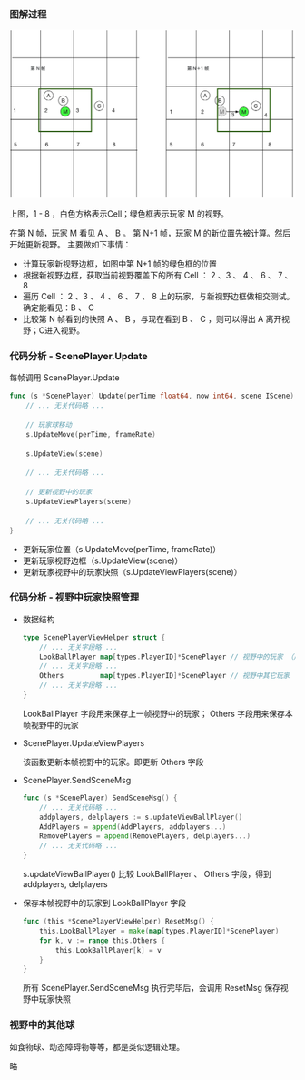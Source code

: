 ### 图解过程

![图](assets/e.jpg)

上图，1 - 8 ，白色方格表示Cell；绿色框表示玩家 M 的视野。

在第 N 帧，玩家 M 看见 A 、 B 。
第 N+1 帧，玩家 M 的新位置先被计算。然后开始更新视野。
主要做如下事情：

- 计算玩家新视野边框，如图中第 N+1 帧的绿色框的位置
- 根据新视野边框，获取当前视野覆盖下的所有 Cell ： 2 、3 、 4 、 6 、 7 、 8
- 遍历 Cell ： 2 、3 、 4 、 6 、 7 、 8 上的玩家，与新视野边框做相交测试。确定能看见：B 、 C
- 比较第 N 帧看到的快照 A 、 B ，与现在看到 B 、 C ，则可以得出 A 离开视野；C进入视野。


### 代码分析 - ScenePlayer.Update

每帧调用 ScenePlayer.Update

```go
func (s *ScenePlayer) Update(perTime float64, now int64, scene IScene) {
	// ... 无关代码略 ...

	// 玩家球移动
	s.UpdateMove(perTime, frameRate)

	s.UpdateView(scene)

	// ... 无关代码略 ...

	// 更新视野中的玩家
	s.UpdateViewPlayers(scene)

	// ... 无关代码略 ...
}
```

- 更新玩家位置（s.UpdateMove(perTime, frameRate)）
- 更新玩家视野边框（s.UpdateView(scene)）
- 更新玩家视野中的玩家快照（s.UpdateViewPlayers(scene)）


### 代码分析 - 视野中玩家快照管理

- 数据结构

	```go
	type ScenePlayerViewHelper struct {
		// ... 无关字段略 ...
		LookBallPlayer map[types.PlayerID]*ScenePlayer // 视野中的玩家 （用于sendSceneMsg）
		// ... 无关字段略 ...
		Others         map[types.PlayerID]*ScenePlayer // 视野中其它玩家
		// ... 无关字段略 ...
	}
	```
	LookBallPlayer 字段用来保存上一帧视野中的玩家； Others 字段用来保存本帧视野中的玩家

- ScenePlayer.UpdateViewPlayers
  
    该函数更新本帧视野中的玩家。即更新 Others 字段

- ScenePlayer.SendSceneMsg

	```go
	func (s *ScenePlayer) SendSceneMsg() {
		// ... 无关代码略 ...
		addplayers, delplayers := s.updateViewBallPlayer()
		AddPlayers = append(AddPlayers, addplayers...)
		RemovePlayers = append(RemovePlayers, delplayers...)
		// ... 无关代码略 ...
	}
	```
	s.updateViewBallPlayer() 比较 LookBallPlayer 、 Others 字段，得到 addplayers, delplayers

- 保存本帧视野中的玩家到 LookBallPlayer 字段

	```go
	func (this *ScenePlayerViewHelper) ResetMsg() {
		this.LookBallPlayer = make(map[types.PlayerID]*ScenePlayer)
		for k, v := range this.Others {
			this.LookBallPlayer[k] = v
		}
	}
	```
	所有 ScenePlayer.SendSceneMsg 执行完毕后，会调用 ResetMsg 保存视野中玩家快照

### 视野中的其他球

如食物球、动态障碍物等等，都是类似逻辑处理。

略
